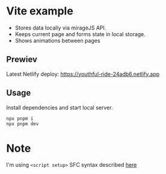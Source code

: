 # Vite example

- Stores data locally via mirageJS API.
- Keeps current page and forms state in local storage.
- Shows animations between pages

## Prewiev
Latest Netlify deploy:
https://youthful-ride-24adb6.netlify.app

## Usage

Install dependencies and start local server.
```bash
npx pnpm i
npx pnpm dev
```

# Note
I'm using `<script setup>` SFC syntax described [here](https://v3.vuejs.org/api/sfc-script-setup.html)
